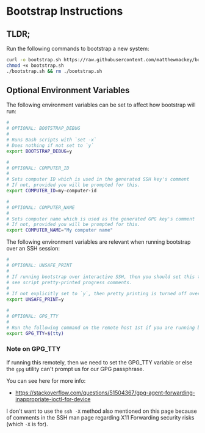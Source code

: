 Bootstrap Instructions
======================

TLDR;
-----

Run the following commands to bootstrap a new system:

```sh
curl -o bootstrap.sh https://raw.githubusercontent.com/matthewmackey/bootstrap/main/bootstrap.sh
chmod +x bootstrap.sh
./bootstrap.sh && rm ./bootstrap.sh
 ```


Optional Environment Variables
------------------------------

The following environment variables can be set to affect how bootstrap will run:

```sh
#
# OPTIONAL: BOOTSTRAP_DEBUG
#
# Runs Bash scripts with `set -x`
# Does nothing if not set to `y`
export BOOTSTRAP_DEBUG=y

#
# OPTIONAL: COMPUTER_ID
#
# Sets computer ID which is used in the generated SSH key's comment
# If not, provided you will be prompted for this.
export COMPUTER_ID=my-computer-id

#
# OPTIONAL: COMPUTER_NAME
#
# Sets computer name which is used as the generated GPG key's comment
# If not, provided you will be prompted for this.
export COMPUTER_NAME="My computer name"
```

The following environment variables are relevant when running bootstrap over an
SSH session:

```sh
#
# OPTIONAL: UNSAFE_PRINT
#
# If running bootstrap over interactive SSH, then you should set this to `y` to be able to
# see script pretty-printed progress comments.
#
# If not explicitly set to `y`, then pretty printing is turned off over interactive SSH.
export UNSAFE_PRINT=y

#
# OPTIONAL: GPG_TTY
#
# Run the following command on the remote host 1st if you are running bootstrap remotely over SSH:
export GPG_TTY=$(tty)
```

### Note on GPG_TTY

If running this remotely, then we need to set the GPG_TTY variable or else the `gpg` utility
can't prompt us for our GPG passphrase.

You can see here for more info:

- https://stackoverflow.com/questions/51504367/gpg-agent-forwarding-inappropriate-ioctl-for-device

I don't want to use the `ssh -X` method also mentioned on this page because of comments in
the SSH man page regarding X11 Forwarding security risks (which `-X` is for).

